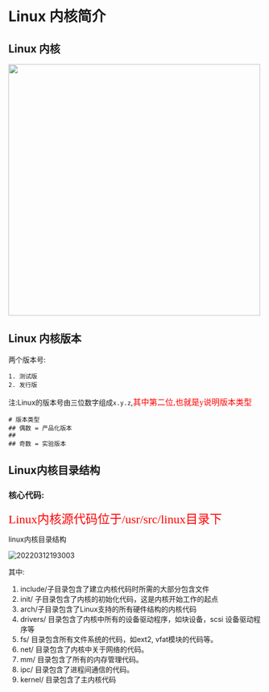 # Linux 内核简介

## Linux 内核

<img src =https://cdn.jsdelivr.net/gh/NEUQer-xing/Markdown_images/images/20220312173947.png width = 500px>

## Linux 内核版本

两个版本号:

    1. 测试版
    2. 发行版

注:Linux的版本号由三位数字组成`x.y.z`,<font face = "楷体" size = 3 color = red >其中第二位,也就是y说明版本类型</font>

```markmap
# 版本类型
## 偶数 = 产品化版本
## 
## 奇数 = 实验版本
```

## Linux内核目录结构

### 核心代码:

<font face = "楷体" size = 5 color = red >Linux内核源代码位于/usr/src/linux目录下</font>


linux内核目录结构

![20220312193003](https://cdn.jsdelivr.net/gh/NEUQer-xing/Markdown_images/images/20220312193003.png)

其中:
1. include/子目录包含了建立内核代码时所需的大部分包含文件
2. init/ 子目录包含了内核的初始化代码，这是内核开始工作的起点
3. arch/子目录包含了Linux支持的所有硬件结构的内核代码
4. drivers/ 目录包含了内核中所有的设备驱动程序，如块设备，scsi 设备驱动程序等
5. fs/ 目录包含所有文件系统的代码，如ext2, vfat模块的代码等。
6. net/ 目录包含了内核中关于网络的代码。
7. mm/ 目录包含了所有的内存管理代码。
8. ipc/ 目录包含了进程间通信的代码。
9. kernel/ 目录包含了主内核代码